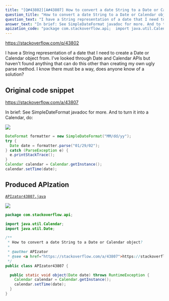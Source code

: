 ```yaml
---
title: "[Q#43802][A#43807] How to convert a date String to a Date or Calendar object?"
question_title: "How to convert a date String to a Date or Calendar object?"
question_text: "I have a String representation of a date that I need to create a Date or Calendar object from. I've looked through Date and Calendar APIs but haven't found anything that can do this other than creating my own ugly parse method. I know there must be a way, does anyone know of a solution?"
answer_text: "In brief: See SimpleDateFormat javadoc for more. And to turn it into a Calendar, do:"
apization_code: "package com.stackoverflow.api;  import java.util.Calendar; import java.util.Date;  /**  * How to convert a date String to a Date or Calendar object?  *  * @author APIzator  * @see <a href=\"https://stackoverflow.com/a/43807\">https://stackoverflow.com/a/43807</a>  */ public class APIzator43807 {    public static void object(Date date) throws RuntimeException {     Calendar calendar = Calendar.getInstance();     calendar.setTime(date);   } }"
---
```


https://stackoverflow.com/q/43802

I have a String representation of a date that I need to create a Date or Calendar object from. I&#x27;ve looked through Date and Calendar APIs but haven&#x27;t found anything that can do this other than creating my own ugly parse method. I know there must be a way, does anyone know of a solution?



## Original code snippet

https://stackoverflow.com/a/43807

In brief:
See SimpleDateFormat javadoc for more.
And to turn it into a Calendar, do:

<div class="code-logo"><img src="/stackoverflow.png" /></div>

```java
DateFormat formatter = new SimpleDateFormat("MM/dd/yy");
try {
  Date date = formatter.parse("01/29/02");
} catch (ParseException e) {
  e.printStackTrace();
}
Calendar calendar = Calendar.getInstance();
calendar.setTime(date);
```

## Produced APIzation

[`APIzator43807.java`](https://github.com/pasqualesalza/apization-temp-data/raw/master/search/APIzator43807.java)

<div class="code-logo"><img src="/apizator.png" /></div>

```java
package com.stackoverflow.api;

import java.util.Calendar;
import java.util.Date;

/**
 * How to convert a date String to a Date or Calendar object?
 *
 * @author APIzator
 * @see <a href="https://stackoverflow.com/a/43807">https://stackoverflow.com/a/43807</a>
 */
public class APIzator43807 {

  public static void object(Date date) throws RuntimeException {
    Calendar calendar = Calendar.getInstance();
    calendar.setTime(date);
  }
}

```